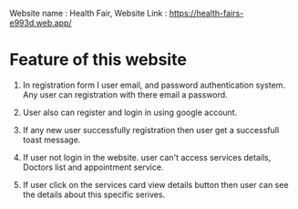 Website name : Health Fair,
Website Link : https://health-fairs-e993d.web.app/

# Feature of this website

1. In registration form I user email, and password authentication system. Any user can registration with there email a password.

2. User also can register and login in using google account.

3. If any new user successfully registration then user get a successfull toast message.

4. If user not login in the website. user can't access services details, Doctors list and appointment service.

5. If user click on the services card view details button then user can see the details about this specific serives.
